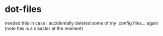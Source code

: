 # dot-files
needed this in case i accidentally deleted some of my .config files....again
(note this is a disaster at the moment)
